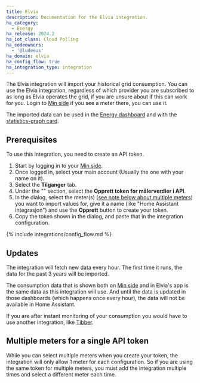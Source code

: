 ```yaml
---
title: Elvia
description: Documentation for the Elvia integration.
ha_category:
  - Energy
ha_release: 2024.2
ha_iot_class: Cloud Polling
ha_codeowners:
  - '@ludeeus'
ha_domain: elvia
ha_config_flow: true
ha_integration_type: integration
---
```


The Elvia integration will import your historical grid consumption.
You can use the Elvia integration, regardless of which provider you are subscribed to as long as Elvia operates the grid, if you are unsure about if this can work for you. Login to [Min side](https://www.elvia.no/logg-inn/) if you see a meter there, you can use it.

The imported data can be used in the [Energy dashboard](/docs/energy/) and with the [statistics-graph card](/dashboards/statistics-graph/).

## Prerequisites

To use this integration, you need to create an API token.

1. Start by logging in to your [Min side](https://www.elvia.no/logg-inn/).
2. Once logged in, select your main account (Usually the one with your name on it).
3. Select the **Tilganger** tab.
4. Under the "" section, select the **Opprett token for målerverdier i API**.
5. In the dialog, select the meter(s) ([see note below about multiple meters](#multiple-meters-for-a-single-api-token)) you want to import values for, give it a name (like "Home Assistant integrasjon") and use the **Opprett** button to create your token.
6. Copy the token shown in the dialog, and paste that in the integration configuration.

{% include integrations/config_flow.md %}

## Updates

The integration will fetch new data every hour.
The first time it runs, the data for the past 3 years will be imported.

The consumption data that is shown both on [Min side](https://www.elvia.no/logg-inn/) and in Elvia's app is the same data as this integration will use. And until the data is updated in those dashboards (which happens once every hour), the data will not be available in Home Assistant.

If you are after instant monitoring of your consumption you would have to use another integration, like [Tibber](/integrations/tibber/).

## Multiple meters for a single API token

While you can select multiple meters when you create your token, the integration will only allow 1 meter for each configuration.
So if you are using the same token for multiple meters, you must add the integration multiple times and select a different meter each time.
